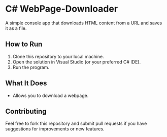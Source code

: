# C# WebPage-Downloader

A simple console app that downloads HTML content from a URL and saves it as a file.

## How to Run

1. Clone this repository to your local machine.
2. Open the solution in Visual Studio (or your preferred C# IDE).
3. Run the program.

## What It Does

- Allows you to download a webpage.

## Contributing

Feel free to fork this repository and submit pull requests if you have suggestions for improvements or new features.
